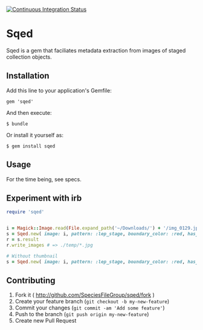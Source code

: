 
[![Continuous Integration Status][1]][2]

# Sqed

Sqed is a gem that faciliates metadata extraction from images of staged collection objects. 

## Installation

Add this line to your application's Gemfile:

    gem 'sqed'

And then execute:

    $ bundle

Or install it yourself as:

    $ gem install sqed

## Usage

For the time being, see specs.

## Experiment with irb

```Ruby
require 'sqed'


i = Magick::Image.read(File.expand_path('~/Downloads/') + '/img_0129.jpg').first
s = Sqed.new( image: i, pattern: :lep_stage, boundary_color: :red, has_border: false )
r = s.result
r.write_images # => ./temp/*.jpg

# Without thumbnail
s = Sqed.new( image: i, pattern: :lep_stage, boundary_color: :red, has_border: false, use_thumbnail: false )

```

## Contributing

1. Fork it ( http://github.com/SpeciesFileGroup/sqed/fork )
2. Create your feature branch (`git checkout -b my-new-feature`)
3. Commit your changes (`git commit -am 'Add some feature'`)
4. Push to the branch (`git push origin my-new-feature`)
5. Create new Pull Request

[1]: https://secure.travis-ci.org/SpeciesFileGroup/sqed.png?branch=master
[2]: http://travis-ci.org/SpeciesFileGroup/sqed?branch=master


